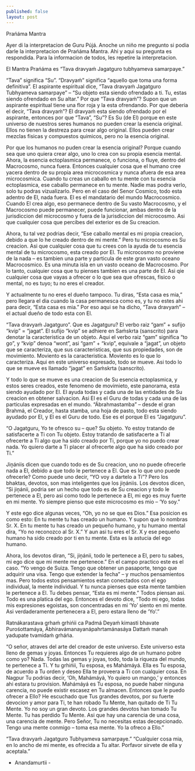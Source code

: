 ```yaml
---
published: false
layout: post
---
```


Prańáma Mantra

Ayer di la interpretacion de Guru Pújá. Anoche un niño me pregunto si podia darle la interpretacion de Prańáma Mantra. Ahi y aqui su pregunta es respondida. Para la informacion de todos, les repetire la interpretacion.

El Mantra Prańáma es “Tava dravyaḿ Jagatguro tubhyameva samarpaye.”

“Tava” significa “Su”. “Dravyaḿ” significa “aquello que toma una forma definitiva”. El aspirante espiritual dice, “Tava dravyaḿ Jagatguro Tubhyameva samarpaye” – “Su objeto esta siendo ofrendado a ti. Tu, estas siendo ofrendado en Su altar.” Por que “Tava dravyaḿ”? Supon que un aspirante espiritual tiene una flor roja y la esta ofrendando. Por que deberia el decir, “Tava dravyaḿ”? El dravyaḿ esta siendo ofrendado por el aspirante, entonces por que “Tava”, “Su”? Es Su (de El) porque en este universo de nuestros seres humanos no pueden crear la esencia original. Ellos no tienen la destreza para crear algo original. Ellos pueden crear mezclas fisicas y compuestos quimicos, pero no la esencia original.

Por que los humanos no puden crear la esencia original? Porque cuando sea que uno quiera crear algo, uno lo crea con su propia esencia mental. Ahora, la esencia ectoplasmica permanece, o funciona, o fluye, dentro del Macrocosmo, nunca fuera. Entonces cualquier cosa que el humano cree yacera dentro de su propia area microcosmica y nunca afuera de esa area microcosmica. Cuando tu creas un caballo en tu mente con tu esencia ectoplasmica, ese caballo permanece en tu mente. Nadie mas podra verlo, solo tu podras vizualizarlo. Pero en el caso del Senor Cosmico, todo esta adentro de El, nada fuera. El es el mandatario del mundo Macrocosmico. Cuando El crea algo, eso permanece dentro de Su vasto Macrocosmo, y el Macrocosmo puede permanecer, puede funcionar, ambas dentro de la jurisdiccion del microcosmo y fuera de la jurisdiccion del microcosmo. Asi que cualquier cosa que percibes del exterior es de Su creacion.

Ahora, tu tal vez podrias decir, “Ese caballo mental es mi propia creacion, debido a que lo he creado dentro de mi mente.” Pero tu microcosmo es Su creacion. Asi que cualquier cosa que tu crees con la ayuda de tu esencia mental de tu microcosmo, esta creado por El. Tu microcosmo no proviene de la nada – es tambien una parte y particula de este gran vasto oceano Macrocosmico. Es una minuta isla en un vasto oceano de Macrocosmo. Por lo tanto, cualquier cosa que tu pienses tambien es una parte de El. Asi qie cualquier cosa que vayas a ofrecer o lo que sea que ofrescas, fisico o mental, no es tuyo; tu no eres el creador.

Y actualmente tu no eres el dueño tampoco. Tu diras, “Esta casa es mia,” pero llegara el dia cuando la casa permanesca como es, y tu no estes ahi para decir, “Esta casa es mia.” Por eso aqui se ha dicho, “Tava dravyaḿ” – el actual dueño de todo esta con El.

“Tava dravyaḿ Jagatguro”. Que es Jagatguru? El verbo raiz “gam” + sufijo “kvip” = “jagat”. El sufijo “kvip” se adhiere en Saḿskrta (sanscrito) para denotar la caracteristica de un objeto. Aqui el verbo raiz  “gam” significa “to go”, y “kvip” denoa “wont”, asi “gam” + “kvip”, equivale a “jagat”, un objeto que se caracteriza, que sus caracteristicas, que sus propiedades, son de movimiento. Moviento es la caracteristica. Moviento es lo que lo caracteriza. Aqui en este universo expresado, todo se mueve. Asi todo lo que se mueve es llamado “jagat” en Saḿskrta (sanscrito).

Y todo lo que se mueve es una creacion de Su esencia ectoplasmica, y estos seres creados, este fenomeno de movimieto, este panorama, esta siendo ayudado por El. El ayuda todas y cada una de las entidades de Su creacion en obtener salvacion. Asi El es el Guru de todas y cada una de las particulas expresadas en el mundo. “Ábrahmastamba” – desde el gran Brahmá, el Creador, hasta stamba, una hoja de pasto, todo esta siendo ayudado por El, y El es el Guru de todo. Ese es el porque El es “Jagatguru”.

“O Jagatguru, Yo te ofresco su – que? Su objeto. Yo estoy tratando de satisfacerte a Ti con Tu objeto. Estoy tratando de satisfacerte a Ti al ofrecerte a Ti algo que ha sido creado por Ti,  porque yo no puedo crear nada. Yo quiero darte a Ti placer al ofrecerte algo que ha sido creado por Ti.”

Jiṋániis dicen que cuando todo es de Su creacion, uno no puede ofrecerle nada a El, debido a que todo le pertenece a El. Que es lo que uno puede ofrecerle? Como puede uno decir, “YO voy a dartelo a Ti”? Pero los bhaktas, devotos, son mas inteligentes que los jiṋániis. Los devotos dicen, “Si jiṋánii, podria ser un hecho que todo es de Su creacion y todo le pertenece a El, pero asi como todo le pertenece a El, mi ego es muy fuerte en mi mente. Yo siempre pienso que este microcosmo es mio – ‘Yo soy.”

Y este ego dice algunas veces, “Oh, yo no se que es Dios.” Esa posicion es como esto: En tu mente tu has creado un humano. Y supon que lo nombras Sr. X. En tu mente tu has creado un pequeño humano, y tu humano mental dira, “Yo no reconozco al Sr. X.” Y aun asi tu eres el  Sr. X y ese pequeño humano ha sido creado por ti en tu mente. Esta es la astucia del ego humano.

Ahora, los devotos diran, “Si, jiṋánii, todo le pertenece a El, pero tu sabes, mi ego dice que mi mente me pertenece.” En el campo practico este es el caso. “Yo vengo de Suiza. Tengo que obtener un pasaporte, tengo que adquirir una visa. Tengo que extender la fecha” – y muchos pensamientos mas. Pero todos estos pensamientos estan conectados con el ego individual, la mente individual. Y tu nunca pienses que esta mente tambien le pertenece a El. Tu debes pensar, “Esta es mi mente.” Todos piensan asi. Todo es una platica del ego. Entonces el devoto dice, “Todo mi ego, todas mis expresiones egoistas, son concentradas en mi ‘Yo’ siento en mi mente. Asi verdaderamente pertenecera a El, pero estara lleno de  ‘Yo’.”

Ratnákarastava grhaḿ grhińii ca Padmá
Deyaḿ kimasti bhavate Purośottamáya,
Ábhiravámanayanápahrtamánasáya
Dattaḿ manah yadupate tvamidaḿ grháńa.

“O señor, atraves del arte del creador de este universo. Este universo esta lleno de gemas y joyas. Entonces Tu requieres algo de un humano pobre como yo? Nada. Todas las gemas y joyas, todo, toda la riqueza del mundo, te pertenece a Ti. Y tu grhińii, Tu esposa, es Mahámáyá. Ella es Tu esposa, de acuerdo a Tu orden y deseo Ella te proveera a Ti con cualquier cosa. En Nagpur Tu podrias decir, ‘Oh, Mahámáyá, Yo quiero un mango,’ y entonces ahi estara tu provision. Mahámáyá es Tu esposa, no puede haber ninguna carencia, no puede existir escasez en Tu almacen. Entonces que le puedo ofrecer a Ello? He escuchado que Tus grandes devotos, por su fuerte devocion y amor para Ti, te han robado Tu Mente, han quitado de Ti Tu Mente. Yo no soy un gran devoto. Los grandes devotos han tomado Tu Mente. Tu has perdido Tu Mente. Asi que hay una carencia de una cosa, una carencia de mente. Pero Señor, Tu no necesitas estas decepcionado. Tengo una mente conmigo – toma esa mente. Yo la ofreco a Ello.”

“Tava dravyaḿ Jagatguro Tubhyameva samarpaye.” “Cualquier cosa mia, en lo ancho de mi mente, es ofrecida a Tu altar. Porfavor sirvete de ella y aceptala.”

- Anandamurtii -
